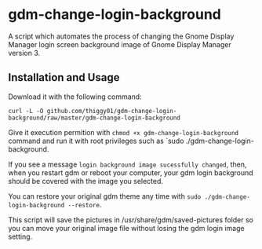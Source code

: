# gdm-change-login-background 
A script which automates the process of changing the Gnome Display Manager login screen background image of Gnome 
Display Manager version 3. 

## Installation and Usage
Download it with the following command:

    curl -L -O github.com/thiggy01/gdm-change-login-background/raw/master/gdm-change-login-background

Give it execution permition with `chmod +x gdm-change-login-background` command and run it with root privileges such 
as `sudo ./gdm-change-login-background.

If you see a message `login background image sucessfully changed`, then, when you restart gdm or reboot your computer, 
your gdm login background should be covered with the image you selected.

You can restore your original gdm theme any time with `sudo ./gdm-change-login-background --restore`.

This script will save the pictures in /usr/share/gdm/saved-pictures folder so you can move your original image file without losing the gdm login image setting.
